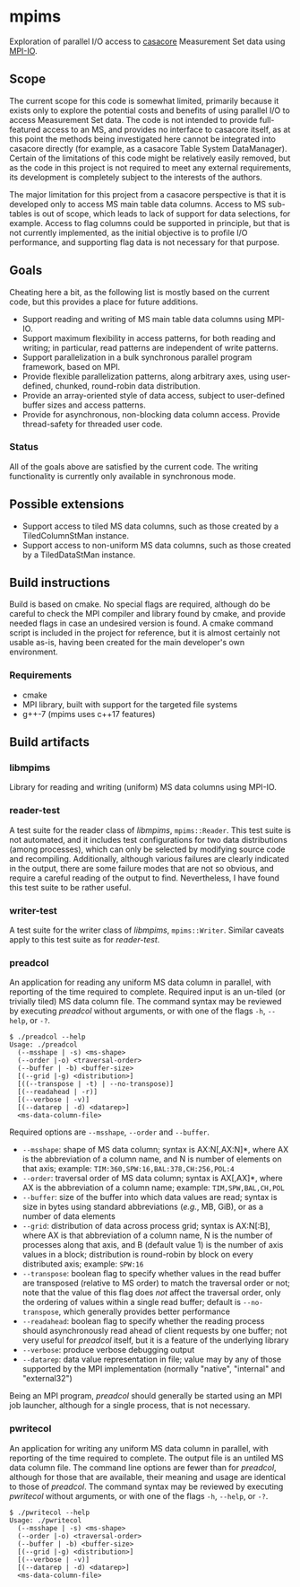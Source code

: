 # mpims #

Exploration of parallel I/O access to
[casacore](https://casacore.github.io/casacore/) Measurement Set data using
[MPI-IO](http://mpi-forum.org/docs/mpi-3.1/mpi31-report/node305.htm#Node305).

## Scope  ##

The current scope for this code is somewhat limited, primarily because it exists
only to explore the potential costs and benefits of using parallel I/O to access
Measurement Set data. The code is not intended to provide full-featured access
to an MS, and provides no interface to casacore itself, as at this point the
methods being investigated here cannot be integrated into casacore directly (for
example, as a casacore Table System DataManager). Certain of the limitations of
this code might be relatively easily removed, but as the code in this project is
not required to meet any external requirements, its development is completely
subject to the interests of the authors.

The major limitation for this project from a casacore perspective is that it is
developed only to access MS main table data columns. Access to MS sub-tables is
out of scope, which leads to lack of support for data selections, for example.
Access to flag columns could be supported in principle, but that is not
currently implemented, as the initial objective is to profile I/O performance,
and supporting flag data is not necessary for that purpose.

## Goals ##

Cheating here a bit, as the following list is mostly based on the current code,
but this provides a place for future additions.

- Support reading and writing of MS main table data columns using MPI-IO.
- Support maximum flexibility in access patterns, for both reading and writing; in
  particular, read patterns are independent of write patterns.
- Support parallelization in a bulk synchronous parallel program framework,
  based on MPI.
- Provide flexible parallelization patterns, along arbitrary axes, using
  user-defined, chunked, round-robin data distribution.
- Provide an array-oriented style of data access, subject to user-defined buffer
  sizes and access patterns.
- Provide for asynchronous, non-blocking data column access. Provide
  thread-safety for threaded user code.

### Status ###

All of the goals above are satisfied by the current code. The writing
functionality is currently only available in synchronous mode.

## Possible extensions ##

- Support access to tiled MS data columns, such as those created by a
  TiledColumnStMan instance.
- Support access to non-uniform MS data columns, such as those created by a
  TiledDataStMan instance.

## Build instructions ##

Build is based on cmake. No special flags are required, although do be careful
to check the MPI compiler and library found by cmake, and provide needed flags
in case an undesired version is found. A cmake command script is included in the
project for reference, but it is almost certainly not usable as-is, having been
created for the main developer's own environment.

### Requirements ###
- cmake
- MPI library, built with support for the targeted file systems
- g++-7 (mpims uses c++17 features)

## Build artifacts ##

### libmpims

Library for reading and writing (uniform) MS data columns using MPI-IO.

### reader-test

A test suite for the reader class of *libmpims*, `mpims::Reader`. This test
suite is not automated, and it includes test configurations for two data
distributions (among processes), which can only be selected by modifying source
code and recompiling. Additionally, although various failures are clearly
indicated in the output, there are some failure modes that are not so obvious,
and require a careful reading of the output to find. Nevertheless, I have found
this test suite to be rather useful.

### writer-test

A test suite for the writer class of *libmpims*, `mpims::Writer`. Similar
caveats apply to this test suite as for *reader-test*.

### preadcol

An application for reading any uniform MS data column in parallel, with
reporting of the time required to complete. Required input is an un-tiled (or
trivially tiled) MS data column file. The command syntax may be reviewed by
executing *preadcol* without arguments, or with one of the flags `-h`, `--help`,
or `-?`.

``` shell
$ ./preadcol --help
Usage: ./preadcol
  (--msshape | -s) <ms-shape>
  (--order |-o) <traversal-order>
  (--buffer | -b) <buffer-size>
  [(--grid |-g) <distribution>]
  [((--transpose | -t) | --no-transpose)]
  [(--readahead | -r)]
  [(--verbose | -v)]
  [(--datarep | -d) <datarep>]
  <ms-data-column-file>
```
Required options are `--msshape`, `--order` and `--buffer`.
* `--msshape`: shape of MS data column; syntax is AX:N[,AX:N]*, where AX is
  the abbreviation of a column name, and N is number of elements on that axis;
  example: `TIM:360,SPW:16,BAL:378,CH:256,POL:4`
* `--order`: traversal order of MS data column; syntax is AX[,AX]*, where AX
  is the abbreviation of a column name; example: `TIM,SPW,BAL,CH,POL`
* `--buffer`: size of the buffer into which data values are read; syntax is size
  in bytes using standard abbreviations (*e.g.*, MB, GiB), or as a number of
  data elements
* `--grid`: distribution of data across process grid; syntax is AX:N[:B], where
  AX is that abbreviation of a column name, N is the number of processes along
  that axis, and B (default value 1) is the number of axis values in a block;
  distribution is round-robin by block on every distributed axis; example:
  `SPW:16`
* `--transpose`: boolean flag to specify whether values in the read buffer are
  transposed (relative to MS order) to match the traversal order or not; note
  that the value of this flag does *not* affect the traversal order, only the
  ordering of values within a single read buffer; default is `--no-transpose`,
  which generally provides better performance
* `--readahead`: boolean flag to specify whether the reading process should
  asynchronously read ahead of client requests by one buffer; not very useful
  for *preadcol* itself, but it is a feature of the underlying library
* `--verbose`: produce verbose debugging output
* `--datarep`: data value representation in file; value may by any of those
  supported by the MPI implementation (normally "native", "internal" and
  "external32")

Being an MPI program, *preadcol* should generally be started using an MPI job
launcher, although for a single process, that is not necessary.

### pwritecol

An application for writing any uniform MS data column in parallel, with
reporting of the time required to complete. The output file is an untiled MS
data column file. The command line options are fewer than for *preadcol*,
although for those that are available, their meaning and usage are identical to
those of *preadcol*. The command syntax may be reviewed by executing *pwritecol*
without arguments, or with one of the flags `-h`, `--help`, or `-?`.

``` shell
$ ./pwritecol --help
Usage: ./pwritecol
  (--msshape | -s) <ms-shape>
  (--order |-o) <traversal-order>
  (--buffer | -b) <buffer-size>
  [(--grid |-g) <distribution>]
  [(--verbose | -v)]
  [(--datarep | -d) <datarep>]
  <ms-data-column-file>
```


